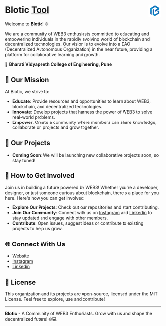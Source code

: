 # Blotic <a href="https://bloticbvpcoe.netlify.app">Tool<img src="../images/blotic.png" height=40px align=right></a>

Welcome to **Blotic**! 🌐

We are a community of WEB3 enthusiasts committed to educating and empowering individuals in the rapidly evolving world of blockchain and decentralized technologies. Our vision is to evolve into a DAO (Decentralized Autonomous Organization) in the near future, providing a platform for collaborative learning and growth.

📍 **Bharati Vidyapeeth College of Engineering, Pune**
## 🌟 Our Mission
At Blotic, we strive to:
- **Educate**: Provide resources and opportunities to learn about WEB3, blockchain, and decentralized technologies.
- **Innovate**: Develop projects that harness the power of WEB3 to solve real-world problems.
- **Empower**: Create a community where members can share knowledge, collaborate on projects and grow together.

## 🚀 Our Projects
- **Coming Soon**: We will be launching new collaborative projects soon, so stay tuned!

## 🤝 How to Get Involved
Join us in building a future powered by WEB3! Whether you're a developer, designer, or just someone curious about blockchain, there's a place for you here. Here's how you can get involved:
- **Explore Our Projects**: Check out our repositories and start contributing.
- **Join Our Community**: Connect with us on [Instagram](https://www.instagram.com/blotic_bvducoep/) and [Linkedin](https://www.linkedin.com/company/blotic/) to stay updated and engage with other members.
- **Contribute**: Open issues, suggest ideas or contribute to existing projects to help us grow.

## 🌐 Connect With Us
- [Website](https://bloticbvpcoe.netlify.app/)
- [Instagram](https://www.instagram.com/blotic_bvducoep/)
- [Linkedin](https://www.linkedin.com/company/blotic/)

## 📜 License
This organization and its projects are open-source, licensed under the MIT License. Feel free to explore, use and contribute!

---

**Blotic** - A Community of WEB3 Enthusiasts. Grow with us and shape the decentralized future! 🌐💻
